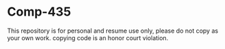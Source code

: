 # Comp-435
This repository is for personal  and resume use only, please do not copy as your own work.
copying code is an honor court violation.
